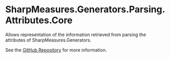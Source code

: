 # SharpMeasures.Generators.Parsing.Attributes.Core

Allows representation of the information retrieved from parsing the attributes of SharpMeasures.Generators.

See the [GitHub Repository](https://github.com/SharpMeasures/sharp-measures-generators) for more information.